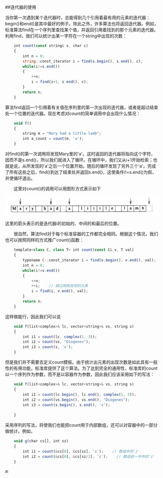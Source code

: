 ##迭代器的使用

当你第一次遇到某个迭代器时，总能得到几个引用着最有用的元素的迭代器：begin()和end()是其中最好的例子。除此之外，许多算法也将返回迭代器。例如，标准算法find在一个序列里查找某个值，并返回引用着找到的那个元素的迭代器。利用find，我们可以统计出某一字符在一个string中出现的次数：

```javascript
    int count(const string& s, char c)
    {
        int n = 0;
        string::const_iterator i = find(s.begin(), s.end(), c);
        while(i!=s.end())
        {
            ++n;
            i = find(i+1, s.end(), c);
        }
        return n;
    }
```

算法find返回一个引用着有关值在序列里的第一次出现的迭代器，或者是超过结束处一个位置的迭代器。现在考虑对count的简单调用中会出现什么情况：

```javascript
    void f()
    {
        string m = "Mary had a little lamb";
        int a_count = count(m, 'a');
    }
```

对find()的第一次调用将发现Mary里的'a'。这时返回的迭代器将指向这个字符，因而不是s.end()，所以我们就进入了循环。在循环中，我们又从i+1开始检索；也就是说，从所发现的'a'之后一个位置开始。随后的循环发现了另外三个'a'。完成了所有这些之后，find()到达了结束处并返回s.end()，这使条件i!=s.end()为假，并使循环退出。

&emsp;&emsp;这里对count()的调用可以用图形方式表示如下

![](/assets/3_8_1.png)

这里的箭头表示的是迭代器i的初始的、中间的和最后的位置。

&emsp;&emsp;很自然，算法find对于每个标准容器的工作都完全相同。根据这个情况，我们也可以按照同样的方式推广count()函数：

```javascript
    template<class C, class T> int count(const C& v, T val)
    {
        typename C::const_iterator i = find(v.begin(), v.end(), val);    //  "typename" 参见C.13.5节
        int n = 0;
        while(i!=v.end())
        {
            ++n;
            ++i;    // 跳过刚刚发现的元素
            i = find(i, v.end(), val);
        }
        return n;
    }
```

这样做能行，因此我们可以说

```javascript
    void f(list<complex>& lc, vector<string>& vs, string s)
    {
        int i1 = count(lc, complex(1, 3));
        int i2 = count(vs, "Diogenes");
        int i3 = count(s, 'x');
    }
```

但是我们并不需要去定义count模板。由于统计出元素的出现次数是如此具有一般性的有用功能，标准库提供了这个算法。为了达到完全的通用性，标准库的count以一个序列作为参数，而不是以容器作为参数，因此我们应该采用如下的写法：

```javascript
    void f(list<complex>& lc, vector<string>& vs, string s)
    {
        int i1 = count(lc.begin(), lc.end(), complex(1, 3));
        int i2 = count(vs.begin(), vs.end(), "Diogenes");
        int i3 = count(s.begin(), s.end(), 'x');
    
    }
```

采用序列的写法，将使我们也能把count用于内部数组，还可以对容器中的一部分做统计。例如，

```javascript
    void g(char cs[], int sz)
    {
        int i1 = count(&cs[0], &cs[sz], 'z');    // 数组中的'z'
        int i2 = count(&cs[0], &cs[sz/2], 'z');    // 数组前一半中的'z'
    }
```



🔚












